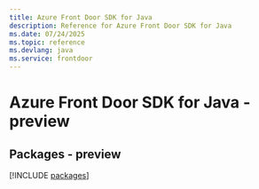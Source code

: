 ```yaml
---
title: Azure Front Door SDK for Java
description: Reference for Azure Front Door SDK for Java
ms.date: 07/24/2025
ms.topic: reference
ms.devlang: java
ms.service: frontdoor
---
```

# Azure Front Door SDK for Java - preview
## Packages - preview
[!INCLUDE [packages](front-door-index.md)]